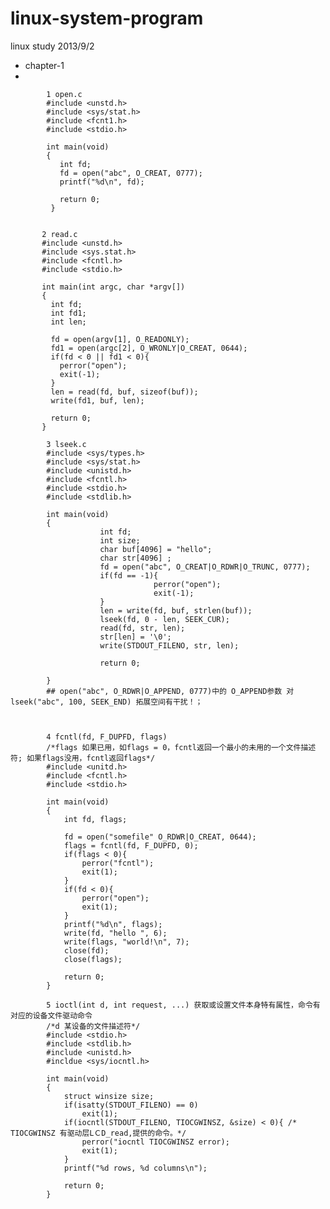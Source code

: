linux-system-program
====================

linux study 2013/9/2

* chapter-1
* 


            1 open.c
            #include <unstd.h>
            #include <sys/stat.h>
            #include <fcnt1.h>
            #include <stdio.h>

            int main(void)
            {
               int fd;
               fd = open("abc", O_CREAT, 0777);
               printf("%d\n", fd);
  
               return 0;
             }  


           2 read.c
           #include <unstd.h>
           #include <sys.stat.h>
           #include <fcntl.h>
           #include <stdio.h>
           
           int main(int argc, char *argv[])
           {
             int fd;
             int fd1;
             int len;
             
             fd = open(argv[1], O_READONLY);
             fd1 = open(argc[2], O_WRONLY|O_CREAT, 0644);
             if(fd < 0 || fd1 < 0){
               perror("open");
               exit(-1);
             }
             len = read(fd, buf, sizeof(buf));
             write(fd1, buf, len);
             
             return 0;
           }
  
            3 lseek.c
            #include <sys/types.h>
            #include <sys/stat.h>
            #include <unistd.h>
            #include <fcntl.h>
            #include <stdio.h>
            #include <stdlib.h>
            
            int main(void)
            {
                        int fd;
                        int size;
                        char buf[4096] = "hello";
                        char str[4096] ;
                        fd = open("abc", O_CREAT|O_RDWR|O_TRUNC, 0777);
                        if(fd == -1){
                                    perror("open");
                                    exit(-1);
                        }
                        len = write(fd, buf, strlen(buf));
                        lseek(fd, 0 - len, SEEK_CUR);
                        read(fd, str, len);
                        str[len] = '\0';
                        write(STDOUT_FILENO, str, len);
                        
                        return 0;
                          
            }
            ## open("abc", O_RDWR|O_APPEND, 0777)中的 O_APPEND参数 对 lseek("abc", 100, SEEK_END) 拓展空间有干扰！；



            4 fcntl(fd, F_DUPFD, flags)
            /*flags 如果已用，如flags = 0，fcntl返回一个最小的未用的一个文件描述符; 如果flags没用，fcntl返回flags*/
            #include <unitd.h>
            #include <fcntl.h>
            #include <stdio.h>
            
            int main(void)
            {
            	int fd, flags;
            	
            	fd = open("somefile" O_RDWR|O_CREAT, 0644);
            	flags = fcntl(fd, F_DUPFD, 0);
            	if(flags < 0){
            		perror("fcntl");
            		exit(1);
            	}
            	if(fd < 0){
            		perror("open");
            		exit(1);
            	}
            	printf("%d\n", flags);
            	write(fd, "hello ", 6);
            	write(flags, "world!\n", 7);
            	close(fd);
            	close(flags);
            	
            	return 0;
	        }
            
            5 ioctl(int d, int request, ...) 获取或设置文件本身特有属性，命令有对应的设备文件驱动命令
            /*d 某设备的文件描述符*/
            #include <stdio.h>
            #include <stdlib.h>
            #include <unistd.h>
            #incldue <sys/iocntl.h>
            
            int main(void)
            {
            	struct winsize size;
            	if(isatty(STDOUT_FILENO) == 0)
            		exit(1);
            	if(iocntl(STDOUT_FILENO, TIOCGWINSZ, &size) < 0){ /* TIOCGWINSZ 有驱动层LＣD_read,提供的命令。*/
            		perror("iocntl TIOCGWINSZ error);
            		exit(1);
            	}
            	printf("%d rows, %d columns\n");
            	
            	return 0;
            }





